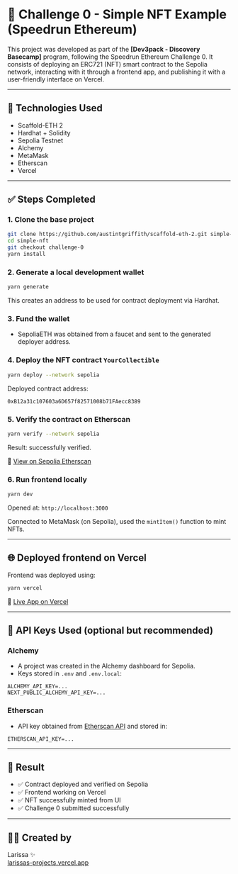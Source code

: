 # 🎨 Challenge 0 - Simple NFT Example (Speedrun Ethereum)

This project was developed as part of the **[Dev3pack - Discovery Basecamp]** program, following the Speedrun Ethereum Challenge 0. It consists of deploying an ERC721 (NFT) smart contract to the Sepolia network, interacting with it through a frontend app, and publishing it with a user-friendly interface on Vercel.

---

## 🚀 Technologies Used

- Scaffold-ETH 2
- Hardhat + Solidity
- Sepolia Testnet
- Alchemy
- MetaMask
- Etherscan
- Vercel

---

## ✅ Steps Completed

### 1. Clone the base project
```bash
git clone https://github.com/austintgriffith/scaffold-eth-2.git simple-nft
cd simple-nft
git checkout challenge-0
yarn install
```

### 2. Generate a local development wallet
```bash
yarn generate
```
This creates an address to be used for contract deployment via Hardhat.

### 3. Fund the wallet
- SepoliaETH was obtained from a faucet and sent to the generated deployer address.

### 4. Deploy the NFT contract `YourCollectible`
```bash
yarn deploy --network sepolia
```
Deployed contract address:
```
0xB12a31c107603a6D657f82571008b71FAecc8389
```

### 5. Verify the contract on Etherscan
```bash
yarn verify --network sepolia
```
Result: successfully verified.

🔗 [View on Sepolia Etherscan](https://sepolia.etherscan.io/address/0xB12a31c107603a6D657f82571008b71FAecc8389)

### 6. Run frontend locally
```bash
yarn dev
```
Opened at: `http://localhost:3000`

Connected to MetaMask (on Sepolia), used the `mintItem()` function to mint NFTs.

---

## 🌐 Deployed frontend on Vercel

Frontend was deployed using:
```bash
yarn vercel
```

🔗 [Live App on Vercel](https://project-k34dchmo1-larissas-projects-6fce7247.vercel.app)

---

## 🔐 API Keys Used (optional but recommended)

### Alchemy
- A project was created in the Alchemy dashboard for Sepolia.
- Keys stored in `.env` and `.env.local`:
```env
ALCHEMY_API_KEY=...
NEXT_PUBLIC_ALCHEMY_API_KEY=...
```

### Etherscan
- API key obtained from [Etherscan API](https://etherscan.io/myapikey) and stored in:
```env
ETHERSCAN_API_KEY=...
```

---

## 🎉 Result

- ✅ Contract deployed and verified on Sepolia
- ✅ Frontend working on Vercel
- ✅ NFT successfully minted from UI
- ✅ Challenge 0 submitted successfully

---

## 🧙‍♀️ Created by

Larissa ✨  
[larissas-projects.vercel.app](https://nft-project-k34dchmo1-larissas-projects-6fce7247.vercel.app/)

